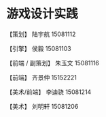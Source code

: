 # 游戏设计实践

【策划】 陆宇航 15081112

【引擎】 侯毅 15081103

【前端 / 副策划】 朱玉文 15081116

【前端】 齐景仲 15152221

【美术/前端】 李迪骁 15081214

【美术】 刘明轩 15081206
